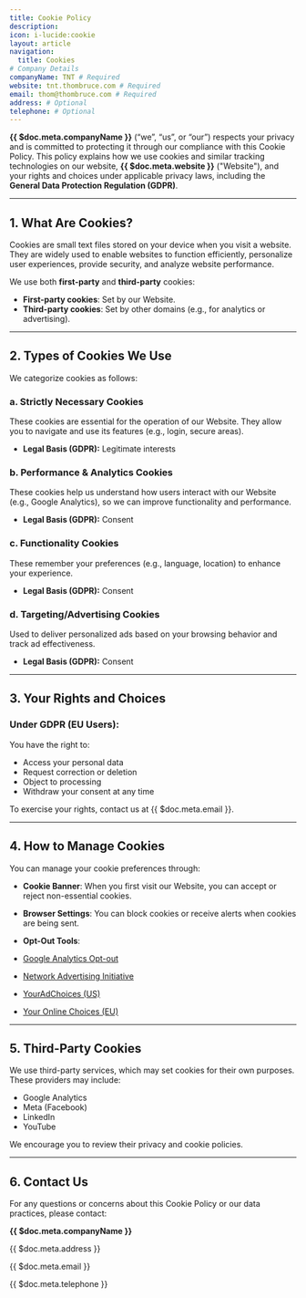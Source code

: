 ```yaml
---
title: Cookie Policy
description:
icon: i-lucide:cookie
layout: article
navigation:
  title: Cookies
# Company Details
companyName: TNT # Required
website: tnt.thombruce.com # Required
email: thom@thombruce.com # Required
address: # Optional
telephone: # Optional
---
```


**{{ $doc.meta.companyName }}** (“we”, “us”, or “our”) respects your privacy and is committed to protecting it through our compliance with this Cookie Policy. This policy explains how we use cookies and similar tracking technologies on our website, **{{ $doc.meta.website }}** ("Website"), and your rights and choices under applicable privacy laws, including the **General Data Protection Regulation (GDPR)**.

---

## 1. What Are Cookies?

Cookies are small text files stored on your device when you visit a website. They are widely used to enable websites to function efficiently, personalize user experiences, provide security, and analyze website performance.

We use both **first-party** and **third-party** cookies:

* **First-party cookies**: Set by our Website.
* **Third-party cookies**: Set by other domains (e.g., for analytics or advertising).

---

## 2. Types of Cookies We Use

We categorize cookies as follows:

### a. **Strictly Necessary Cookies**

These cookies are essential for the operation of our Website. They allow you to navigate and use its features (e.g., login, secure areas).

* **Legal Basis (GDPR):** Legitimate interests

### b. **Performance & Analytics Cookies**

These cookies help us understand how users interact with our Website (e.g., Google Analytics), so we can improve functionality and performance.

* **Legal Basis (GDPR):** Consent

### c. **Functionality Cookies**

These remember your preferences (e.g., language, location) to enhance your experience.

* **Legal Basis (GDPR):** Consent

### d. **Targeting/Advertising Cookies**

Used to deliver personalized ads based on your browsing behavior and track ad effectiveness.

* **Legal Basis (GDPR):** Consent

---

## 3. Your Rights and Choices

### Under GDPR (EU Users):

You have the right to:

* Access your personal data
* Request correction or deletion
* Object to processing
* Withdraw your consent at any time

To exercise your rights, contact us at {{ $doc.meta.email }}.

---

## 4. How to Manage Cookies

You can manage your cookie preferences through:

* **Cookie Banner**: When you first visit our Website, you can accept or reject non-essential cookies.
* **Browser Settings**: You can block cookies or receive alerts when cookies are being sent.
* **Opt-Out Tools**:

* [Google Analytics Opt-out](https://tools.google.com/dlpage/gaoptout)
* [Network Advertising Initiative](https://optout.networkadvertising.org/)
* [YourAdChoices (US)](https://youradchoices.com/)
* [Your Online Choices (EU)](https://www.youronlinechoices.com/)

---

## 5. Third-Party Cookies

We use third-party services, which may set cookies for their own purposes. These providers may include:

* Google Analytics
* Meta (Facebook)
* LinkedIn
* YouTube

We encourage you to review their privacy and cookie policies.

---

## 6. Contact Us

For any questions or concerns about this Cookie Policy or our data practices, please contact:

**{{ $doc.meta.companyName }}**

{{ $doc.meta.address }}

{{ $doc.meta.email }}

{{ $doc.meta.telephone }}
